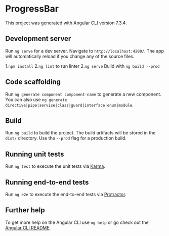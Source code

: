 # ProgressBar

This project was generated with [Angular CLI](https://github.com/angular/angular-cli) version 7.3.4.
## Development server

Run `ng serve` for a dev server. Navigate to `http://localhost:4200/`. The app will automatically reload if you change any of the source files.

1.`npm install`
2.`ng lint` to run linter
2.`ng serve`
Build with `ng build --prod`

## Code scaffolding

Run `ng generate component component-name` to generate a new component. You can also use `ng generate directive|pipe|service|class|guard|interface|enum|module`.

## Build

Run `ng build` to build the project. The build artifacts will be stored in the `dist/` directory. Use the `--prod` flag for a production build.

## Running unit tests

Run `ng test` to execute the unit tests via [Karma](https://karma-runner.github.io).

## Running end-to-end tests

Run `ng e2e` to execute the end-to-end tests via [Protractor](http://www.protractortest.org/).

## Further help

To get more help on the Angular CLI use `ng help` or go check out the [Angular CLI README](https://github.com/angular/angular-cli/blob/master/README.md).
